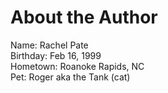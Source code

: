 # About the Author
Name: Rachel Pate <br>
Birthday: Feb 16, 1999 <br>
Hometown: Roanoke Rapids, NC <br>
Pet: Roger aka the Tank (cat) <br>
